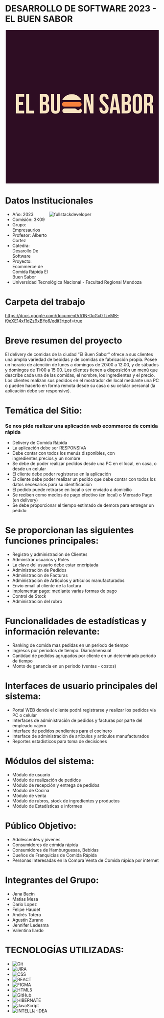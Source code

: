 # DESARROLLO DE SOFTWARE 2023 - EL BUEN SABOR

<div> 
    <p align="center">
        <img
            src="logo.png"
            alt="fullstackdeveloper"
            width="500px"
            height="500px"
            align="center"
        /> 
     </p>
</div>

# Datos Institucionales
 <p align="righ">
     <img
         src="https://media.giphy.com/media/2C6v4QD5d3YOO4YhID/giphy-downsized-large.gif"
         alt="fullstackdeveloper"
        width="360px"
         height="190px"
        align="right"
    />
 </p>

* Año: 2023
* Comisión: 3K09
* Grupo: Empresaurios
* Profesor: Alberto Cortez
* Cátedra: Desarollo De Software
* Proyecto: Ecommerce de Comida Rápida El Buen Sabor
* Universidad Tecnológica Nacional - Facultad Regional Mendoza

# Carpeta del trabajo 

https://docs.google.com/document/d/1N-0oGx0TzvMB-i9eXE14xf1dZz9xBYo6/edit?rtpof=true

# Breve resumen del proyecto

El delivery de comidas de la ciudad “El Buen Sabor” ofrece a sus clientes una amplia variedad de bebidas y de comidas de fabricación propia. Posee un horario de atención de lunes a domingos de 20:00 a 12:00, y de sábados y domingos de 11:00 a 15:00. Los clientes tienen a disposición un menú que describe cada una de las comidas, el nombre, los ingredientes y el precio. Los clientes realizan sus pedidos en el mostrador del local mediante una PC o pueden hacerlo en forma remota desde su casa o su celular personal (la aplicación debe ser responsive).

# Temática del Sitio:

<h3>Se nos pide realizar una aplicación web ecommerce de comida rápida</h3>

* Delivery de Comida Rápida
* La aplicación debe ser RESPONSIVA
* Debe contar con todos los menús disponibles, con ingredientes,precios,y un nombre
* Se debe de poder realizar pedidos desde una PC en el local, en casa, o desde un celular
* El cliente debe poder registrarse en la aplicación
* El cliente debe poder realizar un pedido que debe contar con todos los datos necesarios para su identificación
* El pedido puede retirarse en local o ser enviado a domicilio
* Se reciben como medios de pago efectivo (en local) o Mercado Pago (en delivery)
* Se debe proporcionar el tiempo estimado de demora para entregar un pedido

# Se proporcionan las siguientes funciones principales: 

* Registro y administración de Clientes
* Adminstrar usuarios y Roles
* La clave del usuario debe estar encriptada
* Administración de Pedidos
* Administración de Facturas
* Administración de Articulos y artículos manufacturados
* Envio email al cliente de la factura
* Implementar pago: mediante varias formas de pago
* Control de Stock
* Administración del rubro

# Funcionalidades de estadísticas y información relevante:

* Ranking de comida mas pedidas en un periodo de tiempo
* Ingresos por periodos de tiempo. Diario/mensual
* Cantidad de pedidos agrupados por cliente en un determinado periodo de tiempo
* Monto de ganancia en un periodo (ventas - costos)

# Interfaces de usuario principales del sistema:

*	Portal WEB donde el cliente podrá registrarse y realizar los pedidos vía PC o celular
*	Interfaces de administración de pedidos y facturas por parte del empleado cajero
*	Interface de pedidos pendientes para el cocinero
*	Interface de administración de artículos y artículos manufacturados
*	Reportes estadísticos para toma de decisiones

# Módulos del sistema:

* Módulo de usuario
* Módulo de realización de pedidos
* Módulo de recepción y entrega de pedidos
* Módulo de Cocina
* Módulo de venta
* Módulo de rubros, stock de ingredientes y productos
* Módulo de Estadísticas e informes

# Público Objetivo:

* Adolescentes y jóvenes
* Consumidores de cómida rápida
* Consumidores de Hamburguesas, Bebidas
* Dueños de Franquicias de Comida Rápida
* Personas Interesadas en la Compra Venta de Comida rápida por internet

# Integrantes del Grupo:

* Jana Bacin
* Matias Mesa
* Dario Lopez
* Felipe Haudet
* Andrés Totera
* Agustín Zurano
* Jennifer Ledesma
* Valentina Ilardo

# TECNOLOGÍAS UTILIZADAS:

* ![Git](https://img.shields.io/badge/git-%23F05033.svg?style=for-the-badge&logo=git&logoColor=white)
* ![JIRA](https://img.shields.io/badge/Jira-0052CC?style=for-the-badge&logo=Jira&logoColor=white)
* ![CSS](https://img.shields.io/badge/CSS3-1572B6?style=for-the-badge&logo=css3&logoColor=white)
* ![REACT](https://img.shields.io/badge/React-20232A?style=for-the-badge&logo=react&logoColor=61DAFB)
* ![FIGMA](https://img.shields.io/badge/Figma-F24E1E?style=for-the-badge&logo=figma&logoColor=white)
* ![HTML5](https://img.shields.io/badge/HTML5-E34F26?style=for-the-badge&logo=html5&logoColor=white)
* ![GitHub](https://img.shields.io/badge/github-%23121011.svg?style=for-the-badge&logo=github&logoColor=white)
* ![HIBERNATE](https://img.shields.io/badge/Hibernate-59666C?style=for-the-badge&logo=Hibernate&logoColor=white)
* ![JavaScript](https://img.shields.io/badge/JavaScript-F7DF1E?style=for-the-badge&logo=javascript&logoColor=black)
* ![INTELLIJ-IDEA](https://img.shields.io/badge/IntelliJ_IDEA-000000.svg?style=for-the-badge&logo=intellij-idea&logoColor=white)



